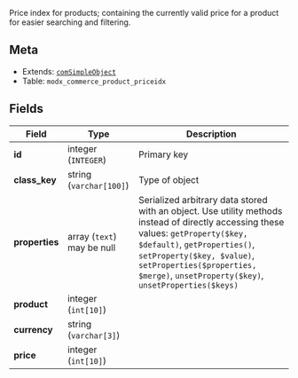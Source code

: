 Price index for products; containing the currently valid price for a product for easier searching and filtering.

## Meta

- Extends: [`comSimpleObject`](comSimpleObject)
- Table: `modx_commerce_product_priceidx`

## Fields


| Field | Type | Description |
| ----- | ---- | ----------- |
| **id** | integer (`INTEGER`) | Primary key |
| **class_key** | string (`varchar[100]`) | Type of object |
| **properties** | array (`text`)<br>may be null | Serialized arbitrary data stored with an object. Use utility methods instead of directly accessing these values: `getProperty($key, $default)`, `getProperties()`, `setProperty($key, $value)`, `setProperties($properties, $merge)`, `unsetProperty($key)`, `unsetProperties($keys)` |
| **product** | integer (`int[10]`) |  |
| **currency** | string (`varchar[3]`) |  |
| **price** | integer (`int[10]`) |  |
